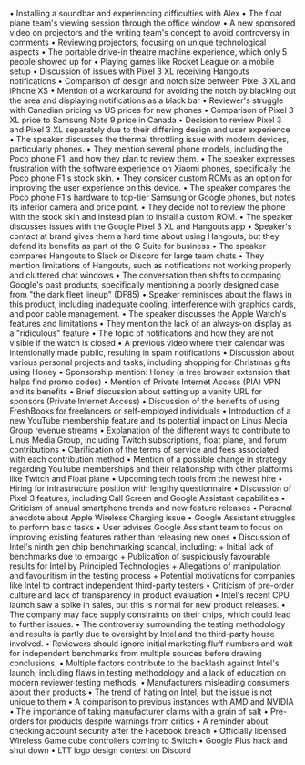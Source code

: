 • Installing a soundbar and experiencing difficulties with Alex
• The float plane team's viewing session through the office window
• A new sponsored video on projectors and the writing team's concept to avoid controversy in comments
• Reviewing projectors, focusing on unique technological aspects
• The portable drive-in theatre machine experience, which only 5 people showed up for
• Playing games like Rocket League on a mobile setup
• Discussion of issues with Pixel 3 XL receiving Hangouts notifications
• Comparison of design and notch size between Pixel 3 XL and iPhone XS
• Mention of a workaround for avoiding the notch by blacking out the area and displaying notifications as a black bar
• Reviewer's struggle with Canadian pricing vs US prices for new phones
• Comparison of Pixel 3 XL price to Samsung Note 9 price in Canada
• Decision to review Pixel 3 and Pixel 3 XL separately due to their differing design and user experience
• The speaker discusses the thermal throttling issue with modern devices, particularly phones.
• They mention several phone models, including the Poco phone F1, and how they plan to review them.
• The speaker expresses frustration with the software experience on Xiaomi phones, specifically the Poco phone F1's stock skin.
• They consider custom ROMs as an option for improving the user experience on this device.
• The speaker compares the Poco phone F1's hardware to top-tier Samsung or Google phones, but notes its inferior camera and price point.
• They decide not to review the phone with the stock skin and instead plan to install a custom ROM.
• The speaker discusses issues with the Google Pixel 3 XL and Hangouts app
• Speaker's contact at brand gives them a hard time about using Hangouts, but they defend its benefits as part of the G Suite for business
• The speaker compares Hangouts to Slack or Discord for large team chats
• They mention limitations of Hangouts, such as notifications not working properly and cluttered chat windows
• The conversation then shifts to comparing Google's past products, specifically mentioning a poorly designed case from "the dark fleet lineup" (DF85)
• Speaker reminisces about the flaws in this product, including inadequate cooling, interference with graphics cards, and poor cable management.
• The speaker discusses the Apple Watch's features and limitations
• They mention the lack of an always-on display as a "ridiculous" feature
• The topic of notifications and how they are not visible if the watch is closed
• A previous video where their calendar was intentionally made public, resulting in spam notifications
• Discussion about various personal projects and tasks, including shopping for Christmas gifts using Honey
• Sponsorship mention: Honey (a free browser extension that helps find promo codes)
• Mention of Private Internet Access (PIA) VPN and its benefits
• Brief discussion about setting up a vanity URL for sponsors (Private Internet Access)
• Discussion of the benefits of using FreshBooks for freelancers or self-employed individuals
• Introduction of a new YouTube membership feature and its potential impact on Linus Media Group revenue streams
• Explanation of the different ways to contribute to Linus Media Group, including Twitch subscriptions, float plane, and forum contributions
• Clarification of the terms of service and fees associated with each contribution method
• Mention of a possible change in strategy regarding YouTube memberships and their relationship with other platforms like Twitch and Float plane
• Upcoming tech tools from the newest hire
• Hiring for infrastructure position with lengthy questionnaire
• Discussion of Pixel 3 features, including Call Screen and Google Assistant capabilities
• Criticism of annual smartphone trends and new feature releases
• Personal anecdote about Apple Wireless Charging issue
• Google Assistant struggles to perform basic tasks
• User advises Google Assistant team to focus on improving existing features rather than releasing new ones
• Discussion of Intel's ninth gen chip benchmarking scandal, including:
	+ Initial lack of benchmarks due to embargo
	+ Publication of suspiciously favourable results for Intel by Principled Technologies
	+ Allegations of manipulation and favouritism in the testing process
	+ Potential motivations for companies like Intel to contract independent third-party testers
• Criticism of pre-order culture and lack of transparency in product evaluation
• Intel's recent CPU launch saw a spike in sales, but this is normal for new product releases.
• The company may face supply constraints on their chips, which could lead to further issues.
• The controversy surrounding the testing methodology and results is partly due to oversight by Intel and the third-party house involved.
• Reviewers should ignore initial marketing fluff numbers and wait for independent benchmarks from multiple sources before drawing conclusions.
• Multiple factors contribute to the backlash against Intel's launch, including flaws in testing methodology and a lack of education on modern reviewer testing methods.
• Manufacturers misleading consumers about their products
• The trend of hating on Intel, but the issue is not unique to them
• A comparison to previous instances with AMD and NVIDIA
• The importance of taking manufacturer claims with a grain of salt
• Pre-orders for products despite warnings from critics
• A reminder about checking account security after the Facebook breach
• Officially licensed Wireless Game cube controllers coming to Switch
• Google Plus hack and shut down
• LTT logo design contest on Discord
